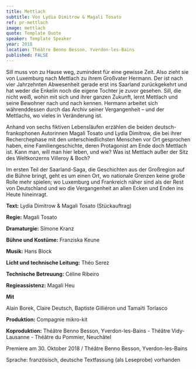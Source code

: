 ```yaml
---
title: Mettlach
subtitle: Von Lydia Dimitrow & Magali Tosato
ref: pr-mettlach
image: mettlach
quote: Template Quote
speaker: Template Speaker
year: 2018
location: Théâtre Benno Besson, Yverdon-les-Bains
published: FALSE
---
```


Sill muss von zu Hause weg, zumindest für eine gewisse Zeit. Also zieht sie von Luxemburg nach Mettlach zu ihrem Großvater Hermann. Der ist nach vier Jahrzehnten Abwesenheit gerade erst ins Saarland zurückgekehrt und hat weder die Enkelin noch die eigene Tochter je zuvor gesehen. Sill, die nicht weiß, wohin mit sich und ihrer ganzen Zukunft, lernt Mettlach und seine Bewohner nach und nach kennen. Hermann arbeitet sich währenddessen durch das Archiv seiner Vergangenheit – und der Mettlachs, wo vieles in Veränderung ist.
 
Anhand von sechs fiktiven Lebensläufen erzählen die beiden deutsch-frankophonen Autorinnen Magali Tosato und Lydia Dimitrow, die bei ihrer Recherchephase mit den unterschiedlichsten Menschen vor Ort gesprochen haben, eine Familiengeschichte, deren Protagonist am Ende doch Mettlach ist. Kann man, will man hier leben, und wie? Was ist Mettlach außer der Sitz des Weltkonzerns Villeroy & Boch? 
 
Im ersten Teil der Saarland-Saga, die Geschichten aus der Großregion auf die Bühne bringt, geht es um einen Ort, wo nationale Grenzen keine große Rolle mehr spielen; wo Luxemburg und Frankreich näher sind als der Rest von Deutschland und wo die Vergangenheit an allen Ecken und Enden ins Heute hineinragt.


**Text:** Lydia Dimitrow & Magali Tosato (Stückauftrag)

**Regie:** Magali Tosato

**Dramaturgie:** Simone Kranz

**Bühne und Kostüme:** Franziska Keune

**Musik:** Hans Block

**Licht und technische Leitung:** Théo Serez

**Technische Betreuung:** Céline Ribeiro

**Regieassistenz:** Magali Heu


**Mit**

Alain Borek, Claire Deutsch, Baptiste Gilliéron und Tamaïti Torlasco

**Produktion:** Compagnie mikro-kit

**Koproduktion:** Théâtre Benno Besson, Yverdon-les-Bains - Théâtre Vidy-Lausanne - Théâtre du Pommier, Neuchâtel


Premiere am 30. Oktober 2018 / Théâtre Benno Besson, Yverdon-les-Bains

Sprache: französisch, deutsche Textfassung (als Leseprobe) vorhanden
